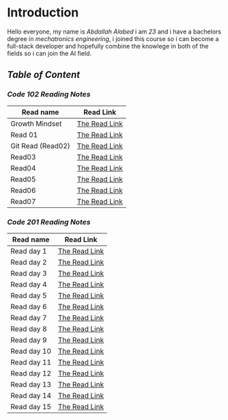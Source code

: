 # Introduction


 Hello everyone, my name is *Abdallah Alabed* i am *23* and i have a bachelors degree in *mechatronics engineering*, i joined this course so i can become a full-stack developer and hopefully combine the knowlege in both of the fields so i can join the AI field.


## ***Table of Content***


### ***Code 102 Reading Notes*** 


  |Read name | Read Link| 
  |-----|-----| 
  |Growth Mindset | [The Read Link](https://abdallah-alabed.github.io/Reading-Notes/Growth)|
  |Read 01 | [The Read Link](https://abdallah-alabed.github.io/Reading-Notes/Read01)|
  |Git Read (Read02)|[The Read Link](https://abdallah-alabed.github.io/Reading-Notes/GitRead)|
  |Read03|[The Read Link](https://abdallah-alabed.github.io/Reading-Notes/Read03)|
  |Read04|[The Read Link](https://abdallah-alabed.github.io/Reading-Notes/Read04)|
  |Read05|[The Read Link](https://abdallah-alabed.github.io/Reading-Notes/Read05)| 
  |Read06|[The Read Link](https://abdallah-alabed.github.io/Reading-Notes/Read06)| 
  |Read07|[The Read Link](https://abdallah-alabed.github.io/Reading-Notes/Read07)|
      
### ***Code 201 Reading Notes*** 


 |Read name | Read Link|
 | ----- | ----- |
 |Read day 1 |[The Read Link](https://abdallah-alabed.github.io/Reading-Notes/class-01)|
 |Read day 2 |[The Read Link]()|
 |Read day 3 |[The Read Link]()|
 |Read day 4 |[The Read Link]()|
 |Read day 5 |[The Read Link]()|
 |Read day 6 |[The Read Link]()|
 |Read day 7 |[The Read Link]()| 
 |Read day 8 |[The Read Link]()|
 |Read day 9 |[The Read Link]()|
 |Read day 10|[The Read Link]()|
 |Read day 11|[The Read Link]()| 
 |Read day 12|[The Read Link]()| 
 |Read day 13|[The Read Link]()| 
 |Read day 14|[The Read Link]()| 
 |Read day 15|[The Read Link]()|
